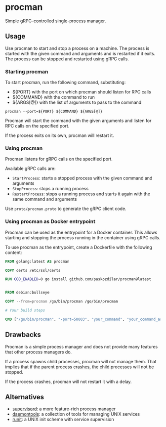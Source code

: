 # procman

Simple gRPC-controlled single-process manager.

## Usage

Use procman to start and stop a process on a machine. The process is started
with the given command and arguments and is restarted if it exits.
The process can be stopped and restarted using gRPC calls.

### Starting procman

To start procman, run the following command, substituting:
- ${PORT} with the port on which procman should listen for RPC calls
- ${COMMAND} with the command to run
- ${ARGS[@]} with the list of arguments to pass to the command

```shell
procman --port=${PORT} ${COMMAND} ${ARGS[@]}
```

Procman will start the command with the given arguments and listen for RPC
calls on the specified port.

If the process exits on its own, procman will restart it.

### Using procman

Procman listens for gRPC calls on the specified port.

Available gRPC calls are:
- `StartProcess`: starts a stopped process with the given command and arguments
- `StopProcess`: stops a running process
- `RestartProcess`: stops a running process and starts it again with the same
  command and arguments

Use `proto/procman.proto` to generate the gRPC client code.

### Using procman as Docker entrypoint

Procman can be used as the entrypoint for a Docker container. This allows
starting and stopping the process running in the container using gRPC calls.

To use procman as the entrypoint, create a Dockerfile with the following content:

```Dockerfile
FROM golang:latest AS procman

COPY certs /etc/ssl/certs

RUN CGO_ENABLED=0 go install github.com/paskozdilar/procman@latest


FROM debian:bullseye

COPY --from=procman /go/bin/procman /go/bin/procman

# Your build steps

CMD ["/go/bin/procman", "-port=50003", "your_command", "your_command_args"]
```

## Drawbacks

Procman is a simple process manager and does not provide many features that
other process managers do. 

If a process spawns child processes, procman will not manage them.
That implies that if the parent process crashes, the child processes will not be
stopped.

If the process crashes, procman will not restart it with a delay.

## Alternatives

- [supervisord](http://supervisord.org/): a more feature-rich process manager
- [daemontools](https://cr.yp.to/daemontools.html): a collection of tools for managing UNIX services
- [runit](http://smarden.org/runit/): a UNIX init scheme with service supervision
